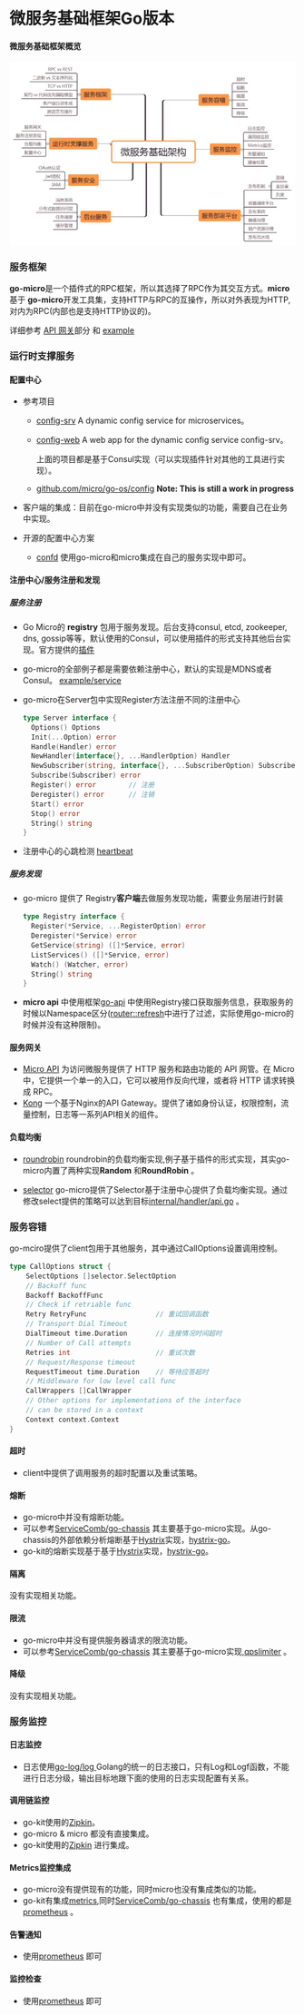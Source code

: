 # 微服务基础框架Go版本

#### 微服务基础框架概览

![1](./640.jpg)

### 服务框架

**go-micro**是一个插件式的RPC框架，所以其选择了RPC作为其交互方式。**micro**基于	**go-micro**开发工具集，支持HTTP与RPC的互操作，所以对外表现为HTTP,对内为RPC(内部也是支持HTTP协议的)。

详细参考 [API 网关](https://micro.mu/docs/api.html)部分 和 [example](https://github.com/feixiao/examples/tree/master/greeter)

### 运行时支撑服务

#### 配置中心

+ 参考项目

  + [config-srv](https://github.com/feixiao/config-srv)  A dynamic config service for microservices。
  + [config-web](https://github.com/feixiao/config-web)  A web app for the dynamic config service config-srv。

    上面的项目都是基于Consul实现（可以实现插件针对其他的工具进行实现）。

  + [github.com/micro/go-os/config](https://github.com/micro/go-os/tree/master/config)    **Note: This is still a work in progress**

+ 客户端的集成：目前在go-micro中并没有实现类似的功能，需要自己在业务中实现。

+ 开源的配置中心方案

  + [confd](https://github.com/kelseyhightower/confd)    使用go-micro和micro集成在自己的服务实现中即可。

#### 注册中心/服务注册和发现

##### 服务注册

+ Go Micro的 **registry** 包用于服务发现。后台支持consul, etcd, zookeeper, dns, gossip等等，默认使用的Consul，可以使用插件的形式支持其他后台实现。官方提供的[插件](https://github.com/micro/go-plugins/tree/master/registry)

+ go-micro的全部例子都是需要依赖注册中心，默认的实现是MDNS或者Consul。 [example/service](https://github.com/feixiao/examples/tree/master/service)

+ go-micro在Server包中实现Register方法注册不同的注册中心

  ```go
  type Server interface {
  	Options() Options
  	Init(...Option) error
  	Handle(Handler) error
  	NewHandler(interface{}, ...HandlerOption) Handler
  	NewSubscriber(string, interface{}, ...SubscriberOption) Subscriber
  	Subscribe(Subscriber) error
  	Register() error		// 注册
  	Deregister() error		// 注销
  	Start() error
  	Stop() error
  	String() string
  }
  ```

+ 注册中心的心跳检测 [heartbeat](https://github.com/micro-analysis/examples/tree/master/heartbeat)

##### 服务发现

+ go-micro 提供了 Registry**客户端**去做服务发现功能，需要业务层进行封装

  ```go
  type Registry interface {
  	Register(*Service, ...RegisterOption) error
  	Deregister(*Service) error
  	GetService(string) ([]*Service, error)
  	ListServices() ([]*Service, error)
  	Watch() (Watcher, error)
  	String() string
  }
  ```

+ **micro api** 中使用框架[go-api](https://github.com/micro-analysis/go-api) 中使用Registry接口获取服务信息，获取服务的时候以Namespace区分([router::refresh](github.com/micro-analysis/go-api/blob/master/router/router.go)中进行了过滤，实际使用go-micro的时候并没有这种限制)。

#### 服务网关

+ [Micro API](https://github.com/micro/micro/tree/master/api) 为访问微服务提供了 HTTP 服务和路由功能的 API 网管。在 Micro 中，它提供一个单一的入口，它可以被用作反向代理，或者将 HTTP 请求转换成 RPC。
+ [Kong](https://github.com/Kong/kong#features) 一个基于Nginx的API Gateway。提供了诸如身份认证，权限控制，流量控制，日志等一系列API相关的组件。 

#### 负载均衡

+ [roundrobin](https://github.com/micro-analysis/examples/tree/master/roundrobin) roundrobin的负载均衡实现,例子基于插件的形式实现，其实go-micro内置了两种实现**Random** 和**RoundRobin** 。


+ [selector](https://github.com/micro/go-micro/tree/master/selector) go-micro提供了Selector基于注册中心提供了负载均衡实现。通过修改select提供的策略可以达到目标[internal/handler/api.go](https://github.com/micro-analysis/micro/blob/master/internal/handler/api.go)  。



### 服务容错

go-mciro提供了client包用于其他服务，其中通过CallOptions设置调用控制。

```go
type CallOptions struct {
	SelectOptions []selector.SelectOption
	// Backoff func
	Backoff BackoffFunc	
	// Check if retriable func
	Retry RetryFunc					// 重试回调函数
	// Transport Dial Timeout
	DialTimeout time.Duration		// 连接情况时间超时
	// Number of Call attempts
	Retries int					    // 重试次数
	// Request/Response timeout
	RequestTimeout time.Duration	// 等待应答超时
	// Middleware for low level call func
	CallWrappers []CallWrapper
	// Other options for implementations of the interface
	// can be stored in a context
	Context context.Context
}
```

#### 超时

+ client中提供了调用服务的超时配置以及重试策略。

#### 熔断

+ go-micro中并没有熔断功能。
+ 可以参考[ServiceComb/go-chassis](http://github.com/ServiceComb/go-chassis)  其主要基于go-micro实现。从go-chassis的外部依赖分析熔断基于[Hystrix](https://github.com/Netflix/Hystrix)实现，[hystrix-go](https://github.com/afex/hystrix-go)。
+ go-kit的熔断实现基于基于[Hystrix](https://github.com/Netflix/Hystrix)实现，[hystrix-go](https://github.com/afex/hystrix-go)。

#### 隔离

没有实现相关功能。

#### 限流

+ go-micro中并没有提供服务器请求的限流功能。
+ 可以参考[ServiceComb/go-chassis](http://github.com/ServiceComb/go-chassis)  其主要基于go-micro实现,[qpslimiter](https://github.com/ServiceComb/go-chassis/blob/master/core/qpslimiter/qps_limiter.go) 。

#### 降级

没有实现相关功能。




### 服务监控

#### 日志监控

+ 日志使用[go-log/log ](https://github.com/go-log/log) Golang的统一的日志接口，只有Log和Logf函数，不能进行日志分级，输出目标地跟下面的使用的日志实现配置有关系。

#### 调用链监控

+ go-kit使用的[Zipkin](https://zipkin.io/)。
+ go-micro & micro 都没有直接集成。
+ go-kit使用的[Zipkin](https://zipkin.io/) 进行集成。

#### Metrics监控集成

+ go-micro没有提供现有的功能，同时micro也没有集成类似的功能。
+ go-kit有集成[metrics](https://github.com/go-kit/kit/tree/master/metrics),同时[ServiceComb/go-chassis](https://github.com/ServiceComb/go-chassis/tree/master/metrics) 也有集成，使用的都是[prometheus](https://prometheus.io/) 。

#### 告警通知

+ 使用[prometheus](https://prometheus.io/) 即可

#### 监控检查

+ 使用[prometheus](https://prometheus.io/) 即可


